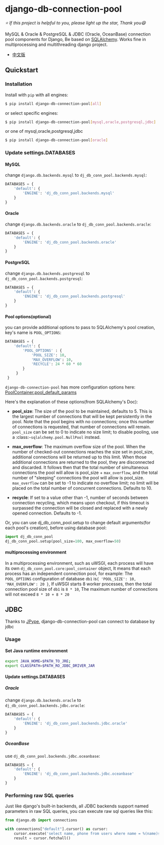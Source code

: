 # django-db-connection-pool

*:star: If this project is helpful to you, please light up the star, Thank you:smile:*

MySQL & Oracle & PostgreSQL & JDBC (Oracle, OceanBase) connection pool components for Django, 
Be based on [SQLAlchemy](https://github.com/sqlalchemy/sqlalchemy). 
Works fine in multiprocessing and multithreading django project.

* [中文版](README_CN.md)

## Quickstart

### Installation

Install with `pip` with all engines:
```bash
$ pip install django-db-connection-pool[all]
```
or select specific engines:
```bash
$ pip install django-db-connection-pool[mysql,oracle,postgresql,jdbc]
```
or one of mysql,oracle,postgresql,jdbc
```bash
$ pip install django-db-connection-pool[oracle]
```

### Update settings.DATABASES

#### MySQL  
change `django.db.backends.mysql` to `dj_db_conn_pool.backends.mysql`:
```python
DATABASES = {
    'default': {
        'ENGINE': 'dj_db_conn_pool.backends.mysql'
    }
}
```

#### Oracle  
change `django.db.backends.oracle` to `dj_db_conn_pool.backends.oracle`:
```python
DATABASES = {
    'default': {
        'ENGINE': 'dj_db_conn_pool.backends.oracle'
    }
}
```

#### PostgreSQL  
change `django.db.backends.postgresql` to `dj_db_conn_pool.backends.postgresql`:
```python
DATABASES = {
    'default': {
        'ENGINE': 'dj_db_conn_pool.backends.postgresql'
    }
}
```

#### Pool options(optional)
you can provide additional options to pass to SQLAlchemy's pool creation, key's name is `POOL_OPTIONS`:

```python
DATABASES = {
    'default': {
        'POOL_OPTIONS' : {
            'POOL_SIZE': 10,
            'MAX_OVERFLOW': 10,
            'RECYCLE': 24 * 60 * 60
        }
     }
 }
```

`django-db-connection-pool` has more configuration options here: [PoolContainer.pool_default_params](https://github.com/altairbow/django-db-connection-pool/blob/master/dj_db_conn_pool/core/__init__.py#L13-L20)
     
Here's the explanation of these options(from SQLAlchemy's Doc):

* **pool_size**: The size of the pool to be maintained,
          defaults to 5. This is the largest number of connections that
          will be kept persistently in the pool. Note that the pool
          begins with no connections; once this number of connections
          is requested, that number of connections will remain.
          `pool_size` can be set to 0 to indicate no size limit; to
          disable pooling, use a :class:`~sqlalchemy.pool.NullPool`
          instead.

* **max_overflow**: The maximum overflow size of the
          pool. When the number of checked-out connections reaches the
          size set in pool_size, additional connections will be
          returned up to this limit. When those additional connections
          are returned to the pool, they are disconnected and
          discarded. It follows then that the total number of
          simultaneous connections the pool will allow is pool_size +
          `max_overflow`, and the total number of "sleeping"
          connections the pool will allow is pool_size. `max_overflow`
          can be set to -1 to indicate no overflow limit; no limit
          will be placed on the total number of concurrent
          connections. Defaults to 10.
          
* **recycle**: If set to a value other than -1, number of seconds 
          between connection recycling, which means upon checkout, 
          if this timeout is surpassed the connection will be closed 
          and replaced with a newly opened connection. 
          Defaults to -1.          

Or, you can use dj_db_conn_pool.setup to change default arguments(for each pool's creation), before using database pool:

```python
import dj_db_conn_pool
dj_db_conn_pool.setup(pool_size=100, max_overflow=50)
```

#### multiprocessing environment
In a multiprocessing environment, such as uWSGI, each process will have its own `dj_db_conn_pool.core:pool_container` object,
It means that each process has an independent connection pool, for example: 
The `POOL_OPTIONS` configuration of database `db1` is`{ 'POOL_SIZE': 10, 'MAX_OVERFLOW': 20 }`,
If uWSGI starts 8 worker processes, then the total connection pool size of `db1`  is `8 * 10`,
The maximum number of connections will not exceed `8 * 10 + 8 * 20`


## JDBC
Thanks to [JPype](https://github.com/jpype-project/jpype),
django-db-connection-pool can connect to database by jdbc

### Usage
#### Set Java runtime environment
```bash
export JAVA_HOME=$PATH_TO_JRE;
export CLASSPATH=$PATH_RO_JDBC_DRIVER_JAR
```

#### Update settings.DATABASES
##### Oracle

change `django.db.backends.oracle` to `dj_db_conn_pool.backends.jdbc.oracle`:
```python
DATABASES = {
    'default': {
        'ENGINE': 'dj_db_conn_pool.backends.jdbc.oracle'
    }
}
```

##### OceanBase
use `dj_db_conn_pool.backends.jdbc.oceanbase`:
```python
DATABASES = {
    'default': {
        'ENGINE': 'dj_db_conn_pool.backends.jdbc.oceanbase'
    }
}
```

### Performing raw SQL queries
Just like django's built-in backends, all JDBC backends support named parameters in raw SQL queries, 
you can execute raw sql queries like this:
```python
from django.db import connections

with connections["default"].cursor() as cursor:
    cursor.execute('select name, phone from users where name = %(name)s', params={"name": "Altair"})
    result = cursor.fetchall()
```

